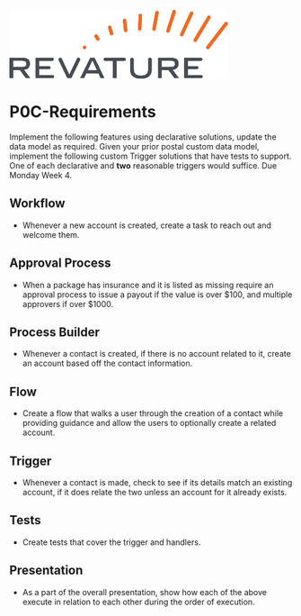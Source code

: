 ![Revature Logo](./Revature%20Logo.png "Revature Logo")

# P0C-Requirements

Implement the following features using declarative solutions, update the data model as required. Given your prior postal custom data model, implement the following custom Trigger solutions that have tests to support. One of each declarative and **two** reasonable triggers would suffice. Due Monday Week 4.

##	Workflow
*	Whenever a new account is created, create a task to reach out and welcome them.
##	Approval Process 
*	When a package has insurance and it is listed as missing require an approval process to issue a payout if the value is over $100, and multiple approvers if over $1000.
##	Process Builder
*	Whenever a contact is created, if there is no account related to it, create an account based off the contact information.
##	Flow
*	Create a flow that walks a user through the creation of a contact while providing guidance and allow the users to optionally create a related account.
##	Trigger
*	Whenever a contact is made, check to see if its details match an existing account, if it does relate the two unless an account for it already exists.
##  Tests
* Create tests that cover the trigger and handlers.
##	Presentation
*	As a part of the overall presentation, show how each of the above execute in relation to each other during the order of execution.
	

